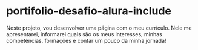 # portifolio-desafio-alura-include
Neste projeto, vou desenvolver uma página com o meu currículo. Nele me apresentarei, informarei quais são os meus interesses, minhas competências, formações e contar um pouco da minha jornada!
